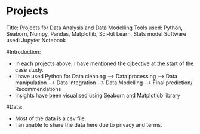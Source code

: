 # Projects
Title: Projects for Data Analysis and Data Modelling
Tools used: Python, Seaborn, Numpy, Pandas, Matplotlib, Sci-kit Learn, Stats model
Software used: Jupyter Notebook

#Introduction:
- In each projects above, I have mentioned the ojbective at the start of the case study.
- I have used Python for Data cleaning --> Data processing --> Data manipulation --> Data integration --> Data Modelling --> Final prediction/ Recommendations
- Insights have been visualised using Seaborn and Matplotlub library

#Data:
- Most of the data is a csv file.
- I an unable to share the data here due to privacy and terms.
